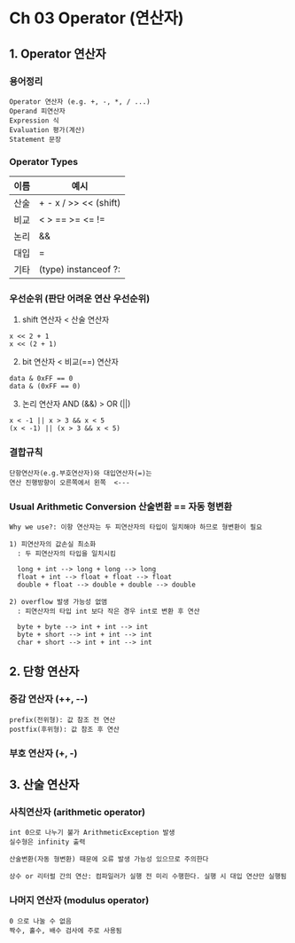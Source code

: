 # Ch 03 Operator (연산자)

## 1. Operator 연산자

### 용어정리
```
Operator 연산자 (e.g. +, -, *, / ...)
Operand 피연산자 
Expression 식
Evaluation 평가(계산)
Statement 문장
```

### Operator Types
|**이름**|예시|
|:---:|---|
|산술|+  -  x  /  >>  << (shift)|
|비교|<  >  ==  >=  <=  !=|
|논리|&&  ||  !  &  |  ^  ~|
|대입|=|
|기타|(type)  instanceof  ?:|

### 우선순위 (판단 어려운 연산 우선순위)
  1. shift 연산자 < 산술 연산자
  ```
  x << 2 + 1
  x << (2 + 1)
  ```
  
  2. bit 연산자 < 비교(==) 연산자
  ```
  data & 0xFF == 0
  data & (0xFF == 0)
  ```
  
  3. 논리 연산자 AND (&&) > OR (||)
  ```
  x < -1 || x > 3 && x < 5
  (x < -1) || (x > 3 && x < 5)
  ```
  
  
### 결합규칙
```
단항연산자(e.g.부호연산자)와 대입연산자(=)는
연산 진행방향이 오른쪽에서 왼쪽  <---
```

### Usual Arithmetic Conversion **산술변환** == 자동 형변환
```
Why we use?: 이항 연산자는 두 피연산자의 타입이 일치해야 하므로 형변환이 필요

1) 피연산자의 값손실 최소화
  : 두 피연산자의 타입을 일치시킴
  
  long + int --> long + long --> long
  float + int --> float + float --> float
  double + float --> double + double --> double
  
2) overflow 발생 가능성 없앰
  : 피연산자의 타입 int 보다 작은 경우 int로 변환 후 연산
  
  byte + byte --> int + int --> int
  byte + short --> int + int --> int
  char + short --> int + int --> int
```

## 2. 단항 연산자

### 증감 연산자 (++, --)
```
prefix(전위형): 값 참조 전 연산
postfix(후위형): 값 참조 후 연산
```

### 부호 연산자 (+, -)     



## 3. 산술 연산자

### 사칙연산자 (arithmetic operator)
```
int 0으로 나누기 불가 ArithmeticException 발생
실수형은 infinity 출력

산술변환(자동 형변환) 때문에 오류 발생 가능성 있으므로 주의한다

상수 or 리터럴 간의 연산: 컴파일러가 실행 전 미리 수행한다. 실행 시 대입 연산만 실행됨
```

### 나머지 연산자 (modulus operator) 
```
0 으로 나눌 수 없음
짝수, 홀수, 배수 검사에 주로 사용됨
```

